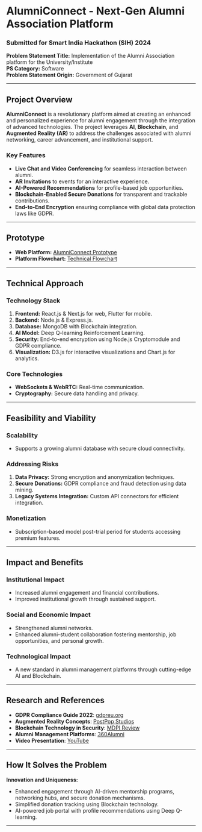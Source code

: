 # AlumniConnect - Next-Gen Alumni Association Platform

### Submitted for Smart India Hackathon (SIH) 2024  
**Problem Statement Title:** Implementation of the Alumni Association platform for the University/Institute   
**PS Category:** Software  
**Problem Statement Origin:** Government of Gujarat  

---

## Project Overview

**AlumniConnect** is a revolutionary platform aimed at creating an enhanced and personalized experience for alumni engagement through the integration of advanced technologies. The project leverages **AI**, **Blockchain**, and **Augmented Reality (AR)** to address the challenges associated with alumni networking, career advancement, and institutional support.

### Key Features
- **Live Chat and Video Conferencing** for seamless interaction between alumni.
- **AR Invitations** to events for an interactive experience.
- **AI-Powered Recommendations** for profile-based job opportunities.
- **Blockchain-Enabled Secure Donations** for transparent and trackable contributions.
- **End-to-End Encryption** ensuring compliance with global data protection laws like GDPR.

---

## Prototype
- **Web Platform:** [AlumniConnect Prototype](https://alumni-connection.netlify.app/)  
- **Platform Flowchart:** [Technical Flowchart](https://alumni-connect-flowchart.netlify.app/)

---

## Technical Approach

### Technology Stack
1. **Frontend:** React.js & Next.js for web, Flutter for mobile.
2. **Backend:** Node.js & Express.js.
3. **Database:** MongoDB with Blockchain integration.
4. **AI Model:** Deep Q-learning Reinforcement Learning.
5. **Security:** End-to-end encryption using Node.js Cryptomodule and GDPR compliance.
6. **Visualization:** D3.js for interactive visualizations and Chart.js for analytics.

### Core Technologies
- **WebSockets & WebRTC:** Real-time communication.
- **Cryptography:** Secure data handling and privacy.

---

## Feasibility and Viability

### Scalability
- Supports a growing alumni database with secure cloud connectivity.

### Addressing Risks
1. **Data Privacy:** Strong encryption and anonymization techniques.
2. **Secure Donations:** GDPR compliance and fraud detection using data mining.
3. **Legacy Systems Integration:** Custom API connectors for efficient integration.

### Monetization
- Subscription-based model post-trial period for students accessing premium features.

---

## Impact and Benefits

### Institutional Impact
- Increased alumni engagement and financial contributions.
- Improved institutional growth through sustained support.

### Social and Economic Impact
- Strengthened alumni networks.
- Enhanced alumni-student collaboration fostering mentorship, job opportunities, and personal growth.

### Technological Impact
- A new standard in alumni management platforms through cutting-edge AI and Blockchain.

---

## Research and References

- **GDPR Compliance Guide 2022**: [gdpreu.org](https://www.gdpreu.org/gdpr-compliance/)  
- **Augmented Reality Concepts**: [PostPop Studios](https://www.postpopstudios.com/post/augmented-reality-ar-for-events-5-immersive-activation-concepts)  
- **Blockchain Technology in Security**: [MDPI Review](https://www.mdpi.com/2813-5288/1/2/5)  
- **Alumni Management Platforms**: [360Alumni](https://www.360alumni.com/)  
- **Video Presentation**: [YouTube](https://www.youtube.com/watch?v=eWppxqURI8o)

---

## How It Solves the Problem

**Innovation and Uniqueness:**
- Enhanced engagement through AI-driven mentorship programs, networking hubs, and secure donation mechanisms.
- Simplified donation tracking using Blockchain technology.
- AI-powered job portal with profile recommendations using Deep Q-learning.

---

